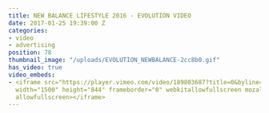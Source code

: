 ```yaml
---
title: NEW BALANCE LIFESTYLE 2016 - EVOLUTION VIDEO
date: 2017-01-25 19:39:00 Z
categories:
- video
- advertising
position: 78
thumbnail_image: "/uploads/EVOLUTION_NEWBALANCE-2cc8b0.gif"
has_video: true
video_embeds:
- <iframe src="https://player.vimeo.com/video/189803687?title=0&byline=0&portrait=0"
  width="1500" height="844" frameborder="0" webkitallowfullscreen mozallowfullscreen
  allowfullscreen></iframe>
---
```


